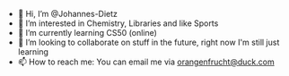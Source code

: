 - 👋 Hi, I’m @Johannes-Dietz
- 👀 I’m interested in Chemistry, Libraries and like Sports
- 🌱 I’m currently learning CS50 (online)
- 💞️ I’m looking to collaborate on stuff in the future, right now I'm still just learning
- 📫 How to reach me: You can email me via orangenfrucht@duck.com

<!---
Johannes-Dietz/Johannes-Dietz is a ✨ special ✨ repository because its `README.md` (this file) appears on your GitHub profile.
You can click the Preview link to take a look at your changes.
--->
